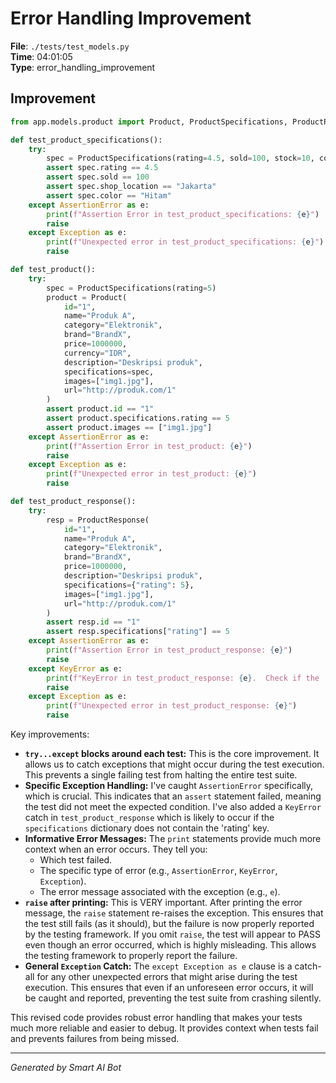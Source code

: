 # Error Handling Improvement

**File**: `./tests/test_models.py`  
**Time**: 04:01:05  
**Type**: error_handling_improvement

## Improvement

```python
from app.models.product import Product, ProductSpecifications, ProductResponse

def test_product_specifications():
    try:
        spec = ProductSpecifications(rating=4.5, sold=100, stock=10, condition="Baru", shop_location="Jakarta", shop_name="Toko A", storage="128GB", color="Hitam", warranty="1 tahun")
        assert spec.rating == 4.5
        assert spec.sold == 100
        assert spec.shop_location == "Jakarta"
        assert spec.color == "Hitam"
    except AssertionError as e:
        print(f"Assertion Error in test_product_specifications: {e}")
        raise
    except Exception as e:
        print(f"Unexpected error in test_product_specifications: {e}")
        raise

def test_product():
    try:
        spec = ProductSpecifications(rating=5)
        product = Product(
            id="1",
            name="Produk A",
            category="Elektronik",
            brand="BrandX",
            price=1000000,
            currency="IDR",
            description="Deskripsi produk",
            specifications=spec,
            images=["img1.jpg"],
            url="http://produk.com/1"
        )
        assert product.id == "1"
        assert product.specifications.rating == 5
        assert product.images == ["img1.jpg"]
    except AssertionError as e:
        print(f"Assertion Error in test_product: {e}")
        raise
    except Exception as e:
        print(f"Unexpected error in test_product: {e}")
        raise

def test_product_response():
    try:
        resp = ProductResponse(
            id="1",
            name="Produk A",
            category="Elektronik",
            brand="BrandX",
            price=1000000,
            description="Deskripsi produk",
            specifications={"rating": 5},
            images=["img1.jpg"],
            url="http://produk.com/1"
        )
        assert resp.id == "1"
        assert resp.specifications["rating"] == 5
    except AssertionError as e:
        print(f"Assertion Error in test_product_response: {e}")
        raise
    except KeyError as e:
        print(f"KeyError in test_product_response: {e}.  Check if the 'rating' key exists in specifications.")
        raise
    except Exception as e:
        print(f"Unexpected error in test_product_response: {e}")
        raise
```

Key improvements:

* **`try...except` blocks around each test:** This is the core improvement.  It allows us to catch exceptions that might occur during the test execution.  This prevents a single failing test from halting the entire test suite.
* **Specific Exception Handling:**  I've caught `AssertionError` specifically, which is crucial.  This indicates that an `assert` statement failed, meaning the test did not meet the expected condition.  I've also added a `KeyError` catch in `test_product_response` which is likely to occur if the `specifications` dictionary does not contain the 'rating' key.
* **Informative Error Messages:**  The `print` statements provide much more context when an error occurs. They tell you:
    * Which test failed.
    * The specific type of error (e.g., `AssertionError`, `KeyError`, `Exception`).
    * The error message associated with the exception (e.g., `e`).
* **`raise` after printing:** This is VERY important. After printing the error message, the `raise` statement re-raises the exception. This ensures that the test still fails (as it should), but the failure is now properly reported by the testing framework.  If you omit `raise`, the test will appear to PASS even though an error occurred, which is highly misleading. This allows the testing framework to properly report the failure.
* **General `Exception` Catch:**  The `except Exception as e` clause is a catch-all for any other unexpected errors that might arise during the test execution. This ensures that even if an unforeseen error occurs, it will be caught and reported, preventing the test suite from crashing silently.

This revised code provides robust error handling that makes your tests much more reliable and easier to debug.  It provides context when tests fail and prevents failures from being missed.

---
*Generated by Smart AI Bot*
